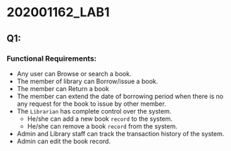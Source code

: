 # 202001162_LAB1
## Q1:
### Functional Requirements:
- Any user can Browse or search a book.
- The member of library can Borrow/issue a book.
- The member can Return a book
- The member can extend the date of borrowing period when there is no any request for the book to issue by other member.
- The <code>Librarian</code> has complete control over the system.
  - He/she can add a new book <code>record</code> to the system.
  - He/she can remove a book <code>record</code> from the system.
- Admin and Library staff can track the transaction history of the system.
- Admin can edit the book record.
